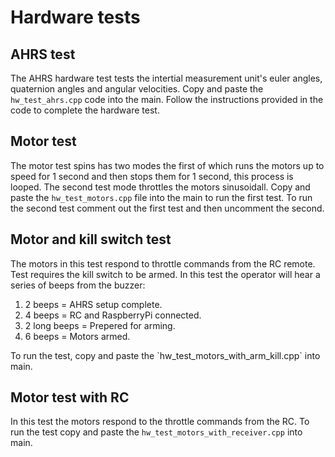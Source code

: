 # Hardware tests

## AHRS test
The AHRS hardware test tests the intertial measurement unit's euler angles, 
quaternion angles and angular velocities. Copy and paste the `hw_test_ahrs.cpp` 
code into the main. Follow the instructions provided in the code to complete the hardware test.

## Motor test
The motor test spins has two modes the first of which runs the motors up to speed for 1 second
and then stops them for 1 second, this process is looped. The second test mode throttles the motors sinusoidall.
Copy and paste the `hw_test_motors.cpp` file into the main to run the first test.
To run the second test comment out the first test and then uncomment the second. 

## Motor and kill switch test
The motors in this test respond to throttle commands from the RC remote. Test requires the kill switch to be armed.
In this test the operator will hear a series of beeps from the buzzer:
  1. 2 beeps = AHRS setup complete.
  2. 4 beeps = RC and RaspberryPi connected.
  3. 2 long beeps = Prepered for arming.
  4. 6 beeps = Motors armed.
</a>
To run the test, copy and paste the `hw_test_motors_with_arm_kill.cpp` into main.

## Motor test with RC
In this test the motors respond to the throttle commands from the RC.
To run the test copy and paste the `hw_test_motors_with_receiver.cpp` into main.
